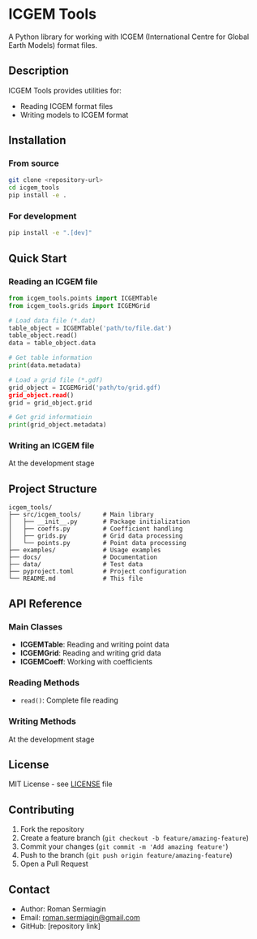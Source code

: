 # ICGEM Tools

A Python library for working with ICGEM (International Centre for Global Earth Models) format files.

## Description

ICGEM Tools provides utilities for:

- Reading ICGEM format files
- Writing models to ICGEM format

## Installation

### From source

```bash
git clone <repository-url>
cd icgem_tools
pip install -e .
```

### For development

```bash
pip install -e ".[dev]"
```

## Quick Start

### Reading an ICGEM file

```python
from icgem_tools.points import ICGEMTable
from icgem_tools.grids import ICGEMGrid

# Load data file (*.dat)
table_object = ICGEMTable('path/to/file.dat')
table_object.read()
data = table_object.data

# Get table information
print(data.metadata)

# Load a grid file (*.gdf)
grid_object = ICGEMGrid('path/to/grid.gdf)
grid_object.read()
grid = grid_object.grid

# Get grid informatioin
print(grid_object.metadata)
```

### Writing an ICGEM file

At the development stage

## Project Structure

```text
icgem_tools/
├── src/icgem_tools/      # Main library
│   ├── __init__.py       # Package initialization
│   ├── coeffs.py         # Coefficient handling
│   ├── grids.py          # Grid data processing
│   └── points.py         # Point data processing
├── examples/             # Usage examples
├── docs/                 # Documentation
├── data/                 # Test data
├── pyproject.toml        # Project configuration
└── README.md             # This file
```

## API Reference

### Main Classes

- **ICGEMTable**: Reading and writing point data
- **ICGEMGrid**: Reading and writing grid data  
- **ICGEMCoeff**: Working with coefficients

### Reading Methods

- `read()`: Complete file reading

### Writing Methods

At the development stage

## License

MIT License - see [LICENSE](LICENSE) file

## Contributing

1. Fork the repository
2. Create a feature branch (`git checkout -b feature/amazing-feature`)
3. Commit your changes (`git commit -m 'Add amazing feature'`)
4. Push to the branch (`git push origin feature/amazing-feature`)
5. Open a Pull Request

## Contact

- Author: Roman Sermiagin
- Email: <roman.sermiagin@gmail.com>
- GitHub: [repository link]

